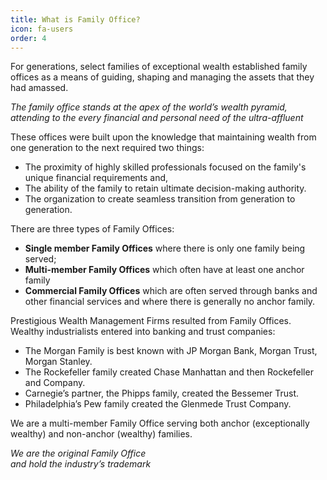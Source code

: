 ```yaml
---
title: What is Family Office?
icon: fa-users
order: 4
---
```


For generations, select families of exceptional wealth established family offices as a means of guiding, shaping and managing the assets that they had amassed.

<i>The family office stands at the apex of the world’s wealth pyramid, attending to the every financial and personal need of the ultra-affluent</i>

These offices were built upon the knowledge that maintaining wealth from one generation to the next required two things:

- The proximity of highly skilled professionals focused on the family's unique financial requirements and,
- The ability of the family to retain ultimate decision-making authority.
- The organization to create seamless transition from generation to generation.

There are three types of Family Offices:
  
- <b>Single member Family Offices</b> where there is only one family being served;
- <b>Multi-member Family Offices</b> which often have at least one anchor family
- <b>Commercial Family Offices</b> which are often served through banks and other financial services and where there is generally no anchor family.

Prestigious Wealth Management Firms resulted from Family Offices.  Wealthy industrialists entered into banking and trust companies:

- The Morgan Family is best known with JP Morgan Bank, Morgan Trust, Morgan Stanley.
- The Rockefeller family created Chase Manhattan and then Rockefeller and Company.
- Carnegie’s partner, the Phipps family, created the Bessemer Trust.
- Philadelphia’s Pew family created the Glenmede Trust Company.

We are a multi-member Family Office serving both anchor (exceptionally wealthy) and non-anchor (wealthy) families.

<i>We are the original Family Office<br/>and hold the industry’s trademark</i>
